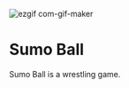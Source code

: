 
![ezgif com-gif-maker](https://github.com/Quinrah/Sumo-Ball/assets/144681245/de077260-da2f-42f2-a702-a8c37fd5de3b)


# Sumo Ball
 
Sumo Ball is a wrestling game.
